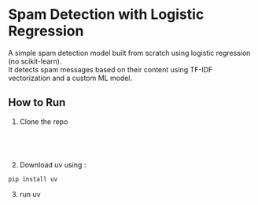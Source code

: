 # Spam Detection with Logistic Regression

A simple spam detection model built from scratch using logistic regression (no scikit-learn).  
It detects spam messages based on their content using TF-IDF vectorization and a custom ML model.



## How to Run

1. Clone the repo
```bash


    
```
2. Download uv using :
 ```bash
 pip install uv
 ``` 
3. run uv 
